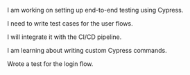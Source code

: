 I am working on setting up end-to-end testing using Cypress.

I need to write test cases for the user flows.

I will integrate it with the CI/CD pipeline.

I am learning about writing custom Cypress commands.

Wrote a test for the login flow.